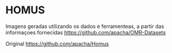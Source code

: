 # HOMUS
Imagens geradas utilizando os dados e ferramenteas, a partir das informaçoes fornecidas 
https://github.com/apacha/OMR-Datasets

Original 
https://github.com/apacha/Homus
